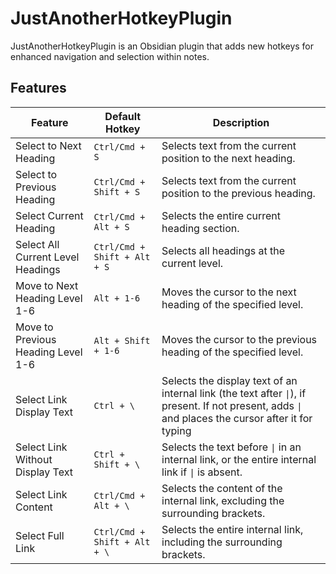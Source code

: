 # JustAnotherHotkeyPlugin

JustAnotherHotkeyPlugin is an Obsidian plugin that adds new hotkeys for enhanced navigation and selection within notes.

## Features

| Feature                            | Default Hotkey               | Description                                                                                                                                                  |
| ---------------------------------- | ---------------------------- | -------------------------------------------------------------------------------------------------------------------------------------------------------------|
| Select to Next Heading             | `Ctrl/Cmd + S`               | Selects text from the current position to the next heading.                                                                                                  |
| Select to Previous Heading         | `Ctrl/Cmd + Shift + S`       | Selects text from the current position to the previous heading.                                                                                              |
| Select Current Heading             | `Ctrl/Cmd + Alt + S`         | Selects the entire current heading section.                                                                                                                  |
| Select All Current Level Headings  | `Ctrl/Cmd + Shift + Alt + S` | Selects all headings at the current level.                                                                                                                   |
| Move to Next Heading Level 1-6     | `Alt + 1-6`                  | Moves the cursor to the next heading of the specified level.                                                                                                 |
| Move to Previous Heading Level 1-6 | `Alt + Shift + 1-6`          | Moves the cursor to the previous heading of the specified level.                                                                                             |
| Select Link Display Text           | `Ctrl + \`                   | Selects the display text of an internal link (the text after `\|`), if present. If not present, adds `\|` and places the cursor after it for typing          |
| Select Link Without Display Text   | `Ctrl + Shift + \`           | Selects the text before `\|` in an internal link, or the entire internal link if `\|` is absent.                                                             |
| Select Link Content                | `Ctrl/Cmd + Alt + \`         | Selects the content of the internal link, excluding the surrounding brackets.                                                                                |
| Select Full Link                   | `Ctrl/Cmd + Shift + Alt + \` | Selects the entire internal link, including the surrounding brackets.                                                                                        |
